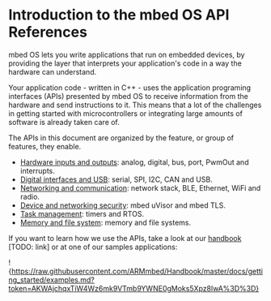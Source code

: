 # Introduction to the mbed OS API References

mbed OS lets you write applications that run on embedded devices, by providing the layer that interprets your application's code in a way the hardware can understand.

Your application code - written in C++ - uses the application programing interfaces (APIs) presented by mbed OS to receive information from the hardware and send instructions to it. This means that a lot of the challenges in getting started with microcontrollers or integrating large amounts of software is already taken care of.

The APIs in this document are organized by the feature, or group of features, they enable.

* [Hardware inputs and outputs](APIs/io/inputs_outputs.md): analog, digital, bus, port, PwmOut and interrupts.
* [Digital interfaces and USB](APIs/interfaces/interfaces.md): serial, SPI, I2C, CAN and USB.
* [Networking and communication](APIs/communication/communication.md): network stack, BLE, Ethernet, WiFi and radio. 
* [Device and networking security](APIs/security/security.md): mbed uVisor and mbed TLS.
* [Task management](APIs/tasks/tasks.md): timers and RTOS.
* [Memory and file system](APIs/memory_files/memory_files.md): memory and file systems.

If you want to learn how we use the APIs, take a look at our [handbook]() [TODO: link] or at one of our samples applications:

!{https://raw.githubusercontent.com/ARMmbed/Handbook/master/docs/getting_started/examples.md?token=AKWAjchqxTiW4Wz6mk9VTmb9YWNE0gMoks5Xpz8lwA%3D%3D}
